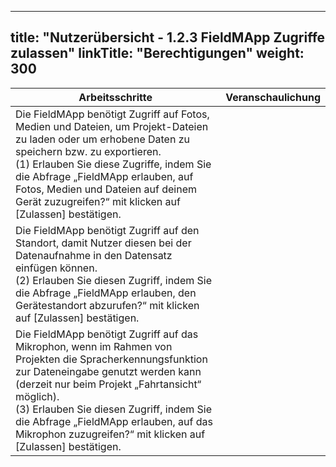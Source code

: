 
---
title: "Nutzerübersicht - 1.2.3 FieldMApp Zugriffe zulassen"
linkTitle: "Berechtigungen"
weight: 300
---

| Arbeitsschritte | Veranschaulichung |
| ------ | :-----: |
| Die FieldMApp benötigt Zugriff auf Fotos, Medien und Dateien, um Projekt-Dateien zu laden oder um erhobene Daten zu speichern bzw. zu exportieren. <br> (1) Erlauben Sie diese Zugriffe, indem Sie die Abfrage „FieldMApp erlauben, auf Fotos, Medien und Dateien auf deinem Gerät zuzugreifen?“ mit klicken auf [Zulassen] bestätigen.  |  |
| Die FieldMApp benötigt Zugriff auf den Standort, damit Nutzer diesen bei der Datenaufnahme in den Datensatz einfügen können. <br> (2) Erlauben Sie diesen Zugriff, indem Sie die Abfrage „FieldMApp erlauben, den Gerätestandort abzurufen?“ mit klicken auf [Zulassen] bestätigen.  |  |
| Die FieldMApp benötigt Zugriff auf das Mikrophon, wenn im Rahmen von Projekten die Spracherkennungsfunktion zur Dateneingabe genutzt werden kann (derzeit nur beim Projekt „Fahrtansicht“ möglich). <br> (3) Erlauben Sie diesen Zugriff, indem Sie die Abfrage „FieldMApp erlauben, auf das Mikrophon zuzugreifen?“ mit klicken auf [Zulassen] bestätigen. ​|  |

